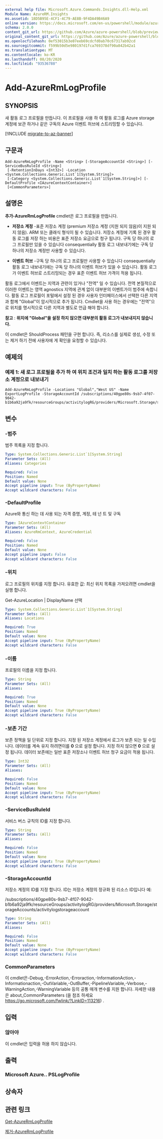 ```yaml
---
external help file: Microsoft.Azure.Commands.Insights.dll-Help.xml
Module Name: AzureRM.Insights
ms.assetid: 18D5B95E-4CF1-4C79-AE8B-9F4DA49B46A9
online version: https://docs.microsoft.com/en-us/powershell/module/azurerm.insights/add-azurermlogprofile
schema: 2.0.0
content_git_url: https://github.com/Azure/azure-powershell/blob/preview/src/ResourceManager/Insights/Commands.Insights/help/Add-AzureRmLogProfile.md
original_content_git_url: https://github.com/Azure/azure-powershell/blob/preview/src/ResourceManager/Insights/Commands.Insights/help/Add-AzureRmLogProfile.md
ms.openlocfilehash: 0ef53015b3e07eeb69cdcfd0ab70c67317ab92cd
ms.sourcegitcommit: f599b50d5e980197d1fca769378df90a842b42a1
ms.translationtype: MT
ms.contentlocale: ko-KR
ms.lasthandoff: 08/20/2020
ms.locfileid: "93536788"
---
```

# Add-AzureRmLogProfile

## SYNOPSIS
새 활동 로그 프로필을 만듭니다. 이 프로필을 사용 하 여 활동 로그를 Azure storage 계정에 보관 하거나 같은 구독의 Azure 이벤트 허브에 스트리밍할 수 있습니다. 

[!INCLUDE [migrate-to-az-banner](../../includes/migrate-to-az-banner.md)]

## 구문과

```
Add-AzureRmLogProfile -Name <String> [-StorageAccountId <String>] [-ServiceBusRuleId <String>]
 [-RetentionInDays <Int32>] -Location <System.Collections.Generic.List`1[System.String]>
 [-Category <System.Collections.Generic.List`1[System.String]>] [-DefaultProfile <IAzureContextContainer>]
 [<CommonParameters>]
```

## 설명은
**추가-AzureRmLogProfile** cmdlet은 로그 프로필을 만듭니다.

- **저장소 계정** -표준 저장소 계정 (premium 저장소 계정 (지원 되지 않음)이 지원 되지 않음). ARM 또는 클래식 형식이 될 수 있습니다. 저장소 계정에 기록 된 경우 활동 로그를 저장 하는 비용은 표준 저장소 요금으로 청구 됩니다. 구독 당 하나의 로그 프로필만 있을 수 있습니다 consequentially 활동 로그 내보내기에는 구독 당 하나의 저장소 계정만 사용할 수 있습니다. 

- **이벤트 허브** -구독 당 하나의 로그 프로필만 사용할 수 있습니다 consequentially 활동 로그 내보내기에는 구독 당 하나의 이벤트 허브가 있을 수 있습니다. 활동 로그가 이벤트 허브로 스트리밍되는 경우 표준 이벤트 허브 가격이 적용 됩니다. 

활동 로그에서 이벤트는 지역과 관련이 있거나 "전역" 일 수 있습니다. 전역 본질적으로 이러한 이벤트는 영역 agnostics 지역에 관계 없이 대부분의 이벤트가이 범주에 속합니다. 활동 로그 프로필이 포털에서 설정 된 경우 사용자 인터페이스에서 선택한 다른 지역과 함께 "Global"이 암시적으로 추가 됩니다. Cmdlet을 사용 하는 경우에는 "전역"으로 위치를 명시적으로 다른 지역과 별도로 언급 해야 합니다. 

**참고** : **위치에 "Global"을 설정 하지 않으면 대부분의 활동 로그가 내보내지지 않습니다.** 

이 cmdlet은 ShouldProcess 패턴을 구현 합니다. 즉, 리소스를 실제로 생성, 수정 또는 제거 하기 전에 사용자에 게 확인을 요청할 수 있습니다.

## 예제의

### 예제 1: 새 로그 프로필을 추가 하 여 위치 조건과 일치 하는 활동 로그를 저장소 계정으로 내보내기
```
Add-AzureRmLogProfile -Locations "Global","West US" -Name ExportLogProfile -StorageAccountId /subscriptions/40gpe80s-9sb7-4f07-9042-b1b6a92ja9fk/resourceGroups/activitylogRG/providers/Microsoft.Storage/storageAccounts/activitylogstorageaccount
```

## 변수

### -범주
범주 목록을 지정 합니다.

```yaml
Type: System.Collections.Generic.List`1[System.String]
Parameter Sets: (All)
Aliases: Categories

Required: False
Position: Named
Default value: None
Accept pipeline input: True (ByPropertyName)
Accept wildcard characters: False
```

### -DefaultProfile
Azure와 통신 하는 데 사용 되는 자격 증명, 계정, 테 넌 트 및 구독

```yaml
Type: IAzureContextContainer
Parameter Sets: (All)
Aliases: AzureRmContext, AzureCredential

Required: False
Position: Named
Default value: None
Accept pipeline input: False
Accept wildcard characters: False
```

### -위치
로그 프로필의 위치를 지정 합니다.
유효한 값: 최신 위치 목록을 가져오려면 cmdlet을 실행 합니다. 

Get-AzureLocation | DisplayName 선택

```yaml
Type: System.Collections.Generic.List`1[System.String]
Parameter Sets: (All)
Aliases: Locations

Required: True
Position: Named
Default value: None
Accept pipeline input: True (ByPropertyName)
Accept wildcard characters: False
```

### -이름
프로필의 이름을 지정 합니다.

```yaml
Type: String
Parameter Sets: (All)
Aliases: 

Required: True
Position: Named
Default value: None
Accept pipeline input: True (ByPropertyName)
Accept wildcard characters: False
```

### -보존 기간
보존 정책을 일 단위로 지정 합니다. 지정 된 저장소 계정에서 로그가 보존 되는 일 수입니다. 데이터를 계속 유지 하려면이를 **0** 으로 설정 합니다. 지정 하지 않으면 **0** 으로 설정 됩니다. 데이터 보존에는 일반 표준 저장소나 이벤트 허브 청구 요금이 적용 됩니다.

```yaml
Type: Int32
Parameter Sets: (All)
Aliases:

Required: False
Position: Named
Default value: None
Accept pipeline input: True (ByPropertyName)
Accept wildcard characters: False
```

### -ServiceBusRuleId
서비스 버스 규칙의 ID를 지정 합니다.

```yaml
Type: String
Parameter Sets: (All)
Aliases: 

Required: False
Position: Named
Default value: None
Accept pipeline input: True (ByPropertyName)
Accept wildcard characters: False
```

### -StorageAccountId
저장소 계정의 ID를 지정 합니다. ID는 저장소 계정의 정규화 된 리소스 ID입니다 예:  

/subscriptions/40gpe80s-9sb7-4f07-9042-b1b6a92ja9fk/resourceGroups/activitylogRG/providers/Microsoft.Storage/storageAccounts/activitylogstorageaccount

```yaml
Type: String
Parameter Sets: (All)
Aliases: 

Required: False
Position: Named
Default value: None
Accept pipeline input: True (ByPropertyName)
Accept wildcard characters: False
```

### CommonParameters
이 cmdlet은-Debug,-ErrorAction,-Erroraction,-InformationAction,-Informationaction,-OutVariable,-OutBuffer,-PipelineVariable,-Verbose,-WarningAction,-WarningVariable 등의 공통 매개 변수를 지원 합니다. 자세한 내용은 about_CommonParameters (을 참조 하세요 https://go.microsoft.com/fwlink/?LinkID=113216) .

## 입력

### 않아야
이 cmdlet은 입력을 허용 하지 않습니다.

## 출력

### Microsoft Azure.. PSLogProfile

## 상속자

## 관련 링크

[Get-AzureRmLogProfile](./Get-AzureRmLogProfile.md)

[제거-AzureRmLogProfile](./Remove-AzureRmLogProfile.md)


